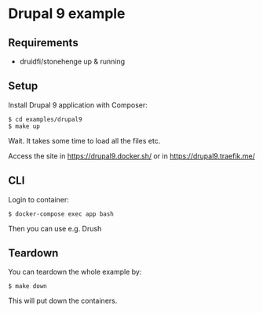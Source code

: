 # Drupal 9 example

## Requirements

- druidfi/stonehenge up & running

## Setup

Install Drupal 9 application with Composer:

```
$ cd examples/drupal9
$ make up
```

Wait. It takes some time to load all the files etc.

Access the site in https://drupal9.docker.sh/ or in https://drupal9.traefik.me/

## CLI

Login to container:

```
$ docker-compose exec app bash
```

Then you can use e.g. Drush

## Teardown

You can teardown the whole example by:

```
$ make down
```

This will put down the containers.

